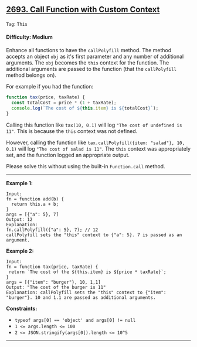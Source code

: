 ## [2693. Call Function with Custom Context](https://leetcode.com/problems/call-function-with-custom-context)

```Tag```: ```This```

#### Difficulty: Medium

Enhance all functions to have the ```callPolyfill``` method. The method accepts an object ```obj``` as it's first parameter and any number of additional arguments. The ```obj``` becomes the ```this``` context for the function. The additional arguments are passed to the function (that the ```callPolyfill``` method belongs on).

For example if you had the function:

```JavaScript
function tax(price, taxRate) {
  const totalCost = price * (1 + taxRate);
  console.log(`The cost of ${this.item} is ${totalCost}`);
}
```

Calling this function like ```tax(10, 0.1)``` will log ```"The cost of undefined is 11"```. This is because the ```this``` context was not defined.

However, calling the function like ```tax.callPolyfill({item: "salad"}, 10, 0.1)``` will log ```"The cost of salad is 11"```. The ```this``` context was appropriately set, and the function logged an appropriate output.

Please solve this without using the built-in ```Function.call``` method.

---

__Example 1:__
```
Input:
fn = function add(b) {
  return this.a + b;
}
args = [{"a": 5}, 7]
Output: 12
Explanation:
fn.callPolyfill({"a": 5}, 7); // 12
callPolyfill sets the "this" context to {"a": 5}. 7 is passed as an argument.
```

__Example 2:__
```
Input: 
fn = function tax(price, taxRate) { 
 return `The cost of the ${this.item} is ${price * taxRate}`; 
}
args = [{"item": "burger"}, 10, 1,1]
Output: "The cost of the burger is 11"
Explanation: callPolyfill sets the "this" context to {"item": "burger"}. 10 and 1.1 are passed as additional arguments.
```

__Constraints:__

- ```typeof args[0] == 'object' and args[0] != null```
- ```1 <= args.length <= 100```
- ```2 <= JSON.stringify(args[0]).length <= 10^5```

---

 
